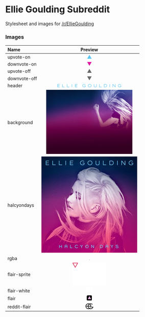 # Ellie Goulding Subreddit
Stylesheet and images for [/r/EllieGoulding](http://www.reddit.com/r/elliegoulding/)

### Images
| Name | Preview |
|:---|:---:|
| upvote-on | ![](https://github.com/HaydenElza/Ellie-Goulding-Subreddit/blob/master/img/upvote-on.png) |
| downvote-on | ![](https://github.com/HaydenElza/Ellie-Goulding-Subreddit/blob/master/img/downvote-on.png) |
| upvote-off | ![](https://github.com/HaydenElza/Ellie-Goulding-Subreddit/blob/master/img/upvote-off.png) |
| downvote-off | ![](https://github.com/HaydenElza/Ellie-Goulding-Subreddit/blob/master/img/downvote-off.png) |
| header | <img src="https://github.com/HaydenElza/Ellie-Goulding-Subreddit/blob/master/img/header.png" width="200px" style="overflow: hidden;"> |
| background | <img src="https://github.com/HaydenElza/Ellie-Goulding-Subreddit/blob/master/img/background.jpg" height="200px"> |
| halcyondays | ![](https://github.com/HaydenElza/Ellie-Goulding-Subreddit/blob/master/img/halcyondays.jpg) |
| rgba | ![](https://github.com/HaydenElza/Ellie-Goulding-Subreddit/blob/master/img/rgba.png) |
| flair-sprite | ![](https://github.com/HaydenElza/Ellie-Goulding-Subreddit/blob/master/img/flair-sprite.png) |
| flair-white | ![](https://github.com/HaydenElza/Ellie-Goulding-Subreddit/blob/master/img/flair-white.png) |
| flair | ![](https://github.com/HaydenElza/Ellie-Goulding-Subreddit/blob/master/img/flair.png) |
| reddit-flair | ![](https://github.com/HaydenElza/Ellie-Goulding-Subreddit/blob/master/img/reddit-flair.png) |
